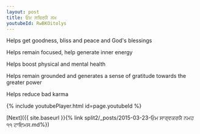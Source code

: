 ```yaml
---
layout: post
title: ਓਮ ਸਥਿਰਯੈ ਨਮ
youtubeId: RwBKOitolys
---
```

 
 
Helps get goodness, bliss and peace and God's blessings
 
Helps remain focused, help generate inner energy 
 
Helps boost physical and mental health 
 
Helps remain grounded and generates a sense of gratitude towards the greater power 
 
Helps reduce bad karma
 
 
 
 


{% include youtubePlayer.html id=page.youtubeId %}
 
[Next]({{ site.baseurl }}{% link  split2/_posts/2015-03-23-ਓਮ ਸਾਰ੍ਵਕਰਯੈ ਨਮਹ ੧੧ ਟਾਇਮਸ.md%})
 
